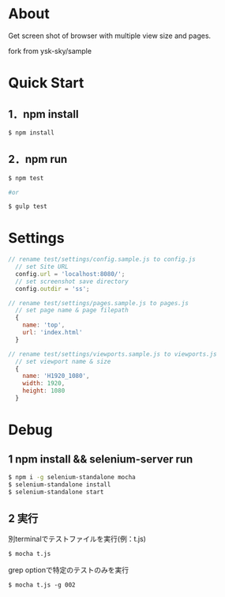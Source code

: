 # About

Get screen shot of browser with multiple view size and pages.

fork from ysk-sky/sample

# Quick Start
## 1．npm install
```bash
$ npm install
```

## 2．npm run
```bash
$ npm test

#or

$ gulp test

```

# Settings

```js
// rename test/settings/config.sample.js to config.js
  // set Site URL
  config.url = 'localhost:8080/';
  // set screenshot save directory
  config.outdir = 'ss';

// rename test/settings/pages.sample.js to pages.js
  // set page name & page filepath
  {
    name: 'top',
    url: 'index.html'
  }

// rename test/settings/viewports.sample.js to viewports.js
  // set viewport name & size
  {
    name: 'H1920_1080',
    width: 1920,
    height: 1080
  }


```

#

# Debug
## 1 npm install && selenium-server run
```bash
$ npm i -g selenium-standalone mocha
$ selenium-standalone install
$ selenium-standalone start
```
## 2 実行
別terminalでテストファイルを実行(例：t.js)
```bash
$ mocha t.js
```

grep optionで特定のテストのみを実行

```
$ mocha t.js -g 002
```

